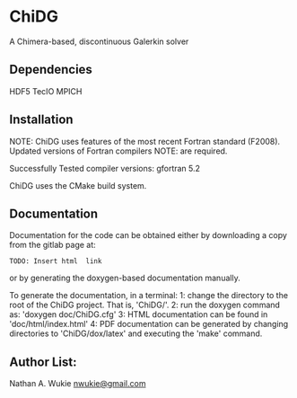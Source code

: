 # ChiDG
A Chimera-based, discontinuous Galerkin solver







## Dependencies

HDF5
TecIO
MPICH



## Installation

NOTE: ChiDG uses features of the most recent Fortran standard (F2008). Updated versions of Fortran compilers
NOTE: are required.

Successfully Tested compiler versions:
    gfortran 5.2


ChiDG uses the CMake build system.




## Documentation

Documentation for the code can be obtained either by downloading a copy from the gitlab page at:

    TODO: Insert html  link

or by generating the doxygen-based documentation manually. 

To generate the documentation, in a terminal:
    1: change the directory to the root of the ChiDG project. That is, 'ChiDG/'.
    2: run the doxygen command as:  'doxygen doc/ChiDG.cfg' 
    3: HTML documentation can be found in 'doc/html/index.html'
    4: PDF documentation can be generated by changing directories to 'ChiDG/dox/latex' and
       executing the 'make' command.




## Author List:
Nathan A. Wukie   nwukie@gmail.com












































